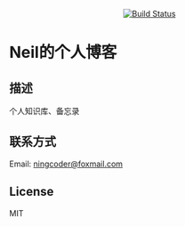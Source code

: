<div align="center">
  
[![Build Status](https://app.travis-ci.com/neilning-xc/neilning-xc.github.io.svg?branch=master)](https://app.travis-ci.com/neilning-xc/neilning-xc.github.io)

</div>

# Neil的个人博客

## 描述
个人知识库、备忘录

## 联系方式
Email: ningcoder@foxmail.com

## License
MIT
